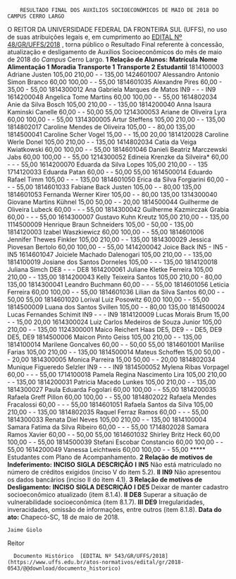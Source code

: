         RESULTADO FINAL DOS AUXÍLIOS SOCIOECONÔMICOS DE MAIO DE 2018 DO CAMPUS CERRO LARGO  

 O REITOR DA UNIVERSIDADE FEDERAL DA FRONTEIRA SUL (UFFS), no uso de suas atribuições legais e, em cumprimento ao [EDITAL Nº 48/GR/UFFS/2018](https://www.uffs.edu.br/atos-normativos/edital/gr/2018-0048)  , torna público o Resultado Final referente à concessão, atualização e desligamento de Auxílios Socioeconômicos do mês de maio de 2018 do *Campus* Cerro Largo.  **1 Relação de Alunos:**      **Matrícula**    **Nome**    **Alimentação 1**    **Moradia**    **Transporte 1**    **Transporte 2**    **Estudantil**      1814100003   Adriane Justen   105,00   210,00   -   -   135,00     1424601007   Alessandro Antonio Simon Branco   60,00   100,00   -   -   55,00     1814601035   Alexandre Pires   60,00   -   35,00   -   55,00     1814300012   Ana Gabriela Marques de Matos   IN9   -   -   -   IN9     1614200048   Angelica Tome Martins   60,00   100,00   -   -   55,00     1614802034   Anie da Silva Bosch   105,00   210,00   -   -   135,00     1814200040   Anna Isaura Kaminski Canelle   60,00   -   -   50,00   55,00     1214300053   Ariane de Oliveira Lyra   60,00   100,00   -   -   55,00     1314300005   Artur Steffens   105,00   210,00   -   -   135,00     1814802017   Caroline Mendes de Oliveira   105,00   -   -   80,00   135,00     1814500041   Caroline Scher Vogel   15,00   -   -   15,00   20,00     1814120028   Caroline Werle Donel   105,00   210,00   -   -   135,00     1414802034   Catia da Veiga Kwiatkowski   60,00   100,00   -   -   55,00     1814601046   Danieli Beatriz Marczewski Jabs   60,00   100,00   -   -   55,00     1214300052   Edineia Krenzke da Silveira*   60,00   -   -   -   55,00     1614200070   Eduarda da Silva Lopes   105,00   210,00   -   -   135     1714120033   Eduarda Patan   60,00   -   -   50,00   55,00     1614500014   Eduardo Rafael Timm   105,00   -   -   -   135,00     1814601050   Erica da Silva Forgiarini   60,00   -   -   -   55,00     1814601033   Fabiane Back Justen   105,00   -   -   80,00   135,00     1814601053   Fernanda Werner Kirer   105,00   -   -   80,00   135,00     1314300040   Giovane Martins Kühnel   15,00   50,00   -   -   20,00     1814500044   Guilherme de Oliveira Lubeck   60,00   -   -   -   55,00     1814300042   Guilherme Kazmirczak Grabia   60,00   -   -   -   55,00     1614300007   Gustavo Kuhn Kreutz   105,00   210,00   -   -   135,00     1114500009   Henrique Braun Schneiders   105,00   -   50,00   -   135,00     1814120003   Izabel Waszkiewicz   60,00   100,00   -   -   55,00     1814601006   Jennifer Thewes Finkler   105,00   210,00   -   -   135,00     1814300029   Jessica Piovesan Bertolo   60,00   100,00   -   -   55,00     1414200042   Joice Back   IN5   -   IN5   -   IN5     1614601047   Joiciele Machado Dalenogari   105,00   210,00   -   -   135,00     1814100019   Josiane dos Santos Dorneles   105,00   -   -   -   135,00     1814120018   Juliana Simch   DE8   -   -   -   DE8     1614200061   Juliane Kletke Ferreira   105,00   210,00   -   -   135,00     1814200043   Kelly Teixeira Santos   105,00   210,00   -   80,00   135,00     1814300041   Leandro Buchmann   60,00   -   -   -   55,00     1814601056   Leticia Ferreira   60,00   100,00   -   -   55,00     1814601036   Lilian da Silva Santos   60,00   -   -   50,00   55,00     1814601020   Lorival Luiz Posowitz   60,00   100,00   -   -   55,00     1814500009   Luana dos Santos Svillen   105,00   -   -   80,00   135,00     1814500024   Lucas Fernandes Schimit   IN9   -   -   -   IN9     1814120009   Lucas Morais Brum   15,00   -   -   15,00   20,00     1614300024   Luiz Carlos Medeiros de Souza Junior   105,00   210,00   -   -   135,00     1124300001   Maico Reichert Haas   DE5, DE9   -   -   DE5, DE9   DE5, DE9     1814500006   Maicon Pinto Geiss   105,00   210,00   -   -   135,00     1814100014   Marilene Goncalves   60,00   -   -   50,00   55,00     1814601001   Marilise Farias   105,00   210,00   -   -   135,00     1814500014   Mateus Schoffen   15,00   50,00   -   -   20,00     1814300005   Monica Parreira   15,00   50,00   -   -   20,00     1814802034   Munique Figueredo Selzler   IN9   -   -   -   IN9     1814500052   Mylena Ribas Vorpagel   60,00   -   -   -   55,00     1714100018   Pamela Regina Nascimento Lira   105,00   210,00   -   -   135,00     1814200031   Patricia Macedo Lunkes   105,00   210,00   -   -   135,00     1814300027   Paula Eduarda Fogolari   60,00   100,00   -   -   55,00     1814200035   Rafaela Greff Pillon   60,00   100,00   -   -   55,00     1814802022   Rafaela Mendes Fracalossi   60,00   -   -   -   55,00     1814601051   Rafaela Santos da Silva   105,00   210,00   -   -   135,00     1814802035   Raquel Ferraz Ramos   60,00   -   -   -   55,00     1814300033   Renata Diel Neves   105,00   210,00   -   -   135,00     1814100004   Samara Fatima da Silva Ribeiro   60,00   -   -   -   55,00     1714802028   Samara Ramos Xavier   60,00   -   -   50,00   55,00     1614601032   Shirley Britz Heck   60,00   100,00   -   -   55,00     1814500039   Stefani Escobar Constancio   60,00   100,00   -   -   55,00     1614200049   Vanessa Leichtweis   60,00   100,00   -   -   55,00     ***** Estudantes com Plano de Acompanhamento.  **2 Relação de motivos de Indeferimento:**      **INCISO**    **SIGLA**    **DESCRIÇÃO**      **I**    **IN5**    Não está matriculado no número de créditos exigidos (inciso V do item 5.2).     **II**    **IN9**    Não apresentou os dados bancários (inciso II do item 4.1).      **3 Relação de motivos de Desligamento:**      **INCISO**    **SIGLA**    **DESCRIÇÃO**      **I**    **DE5**    Deixar de manter cadastro socioeconômico atualizado (item 8.1.4).     **II**    **DE8**    Superar a situação de vulnerabilidade socioeconômica (item 8.1.7).     **III**    **DE9**    Irregularidades, inveracidades, omissão de informações, entre outros (item 8.1.8).          **Data do ato:** Chapecó-SC, 18 de maio de 2018.   
 

    Jaime Giolo   
 Reitor 

      Documento Histórico  [EDITAL Nº 543/GR/UFFS/2018](https://www.uffs.edu.br/atos-normativos/edital/gr/2018-0543/@@download/documento_historico)     
      